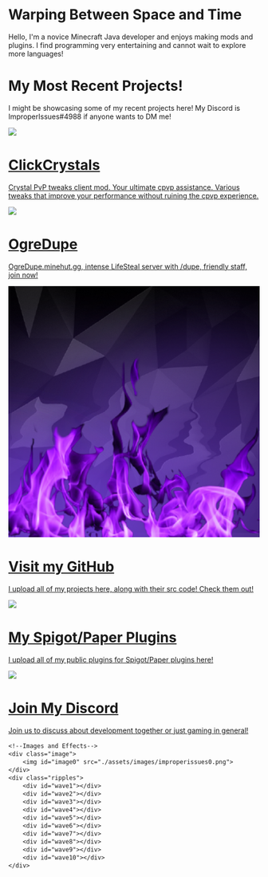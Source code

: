 <!DOCTYPE html>
<html lang="en" class="main">
<head>
    <meta charset="UTF-8">
    <meta http-equiv="X-UA-Compatible" content="IE=edge">
    <meta name="viewport" content="width=device-width, initial-scale=1.0">
    <title>Improper | ItziSpyder</title>
    <link rel="stylesheet" href="./assets/css/index.css">
</head>
<body>
    <!--Story Cards-->
    <div class="title" id="displayable-left">
        <h1 id="header">Warping Between Space and Time</h1>
        <p id="info">Hello, I'm a novice Minecraft Java developer and enjoys making mods and plugins. I find programming very entertaining and cannot wait to explore more languages!</p>
    </div>
    <div class="projects" id="displayable-right">
        <h1 id="header">My Most Recent Projects!</h1>
        <p id="info">I might be showcasing some of my recent projects here! My Discord is ImproperIssues#4988 if anyone wants to DM me!</p>
    </div>
    <a href="https://modrinth.com/mod/clickcrystals">
        <div class="showcase" id="displayable-left">
            <img id="icon" src="./assets/images/clickcrystals.png">
            <h1 id="header">ClickCrystals</h1>
            <p id="info">Crystal PvP tweaks client mod. Your ultimate cpvp assistance. Various tweaks that improve your performance without ruining the cpvp experience.</p>
        </div>
    </a>
    <a href="https://discord.gg/ogre">
        <div class="ad" id="displayable-right">
            <img id="icon" src="./assets/images/ogrenetworks.png">
            <h1 id="header">OgreDupe</h1>
            <p id="info">OgreDupe.minehut.gg, intense LifeSteal server with /dupe, friendly staff, join now!</p>
        </div>
    </a>
    <a href="https://github.com/itzispyder">
        <div class="github" id="displayable-left">
            <img id="icon" src="./assets/images/improperissues.png">
            <h1 id="header">Visit my GitHub</h1>
            <p id="info">I upload all of my projects here, along with their src code! Check them out!</p>
        </div>
    </a>
    <a href="https://www.spigotmc.org/members/itzispyder.1635590/">
        <div class="spigotmc" id="displayable-right">
            <img id="icon" src="./assets/images/spigotmc.png">
            <h1 id="header">My Spigot/Paper Plugins</h1>
            <p id="info">I upload all of my public plugins for Spigot/Paper plugins here!</p>
        </div>
    </a>
    <a href="https://discord.gg/pmsas6yeCN">
        <div class="discord" id="displayable-left">
            <img id="icon" src="./assets/images/discordinvite.png">
            <h1 id="header">Join My Discord</h1>
            <p id="info">Join us to discuss about development together or just gaming in general!</p>
        </div>
    </a>

    <!--Images and Effects-->
    <div class="image">
        <img id="image0" src="./assets/images/improperissues0.png">
    </div>
    <div class="ripples">
        <div id="wave1"></div>
        <div id="wave2"></div>
        <div id="wave3"></div>
        <div id="wave4"></div>
        <div id="wave5"></div>
        <div id="wave6"></div>
        <div id="wave7"></div>
        <div id="wave8"></div>
        <div id="wave9"></div>
        <div id="wave10"></div>
    </div>
</body>
<script src="./assets/js/index.js"></script>
</html>

